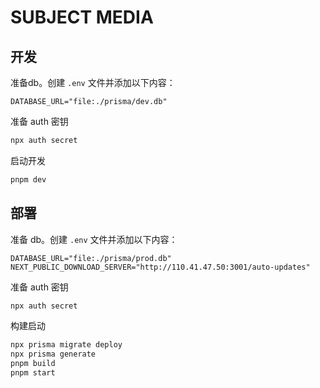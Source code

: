 # SUBJECT MEDIA

## 开发

准备db。创建 `.env` 文件并添加以下内容：

```text
DATABASE_URL="file:./prisma/dev.db"
```

准备 auth 密钥

```bash
npx auth secret
```

启动开发

```bash
pnpm dev
```

## 部署

准备 db。创建 `.env` 文件并添加以下内容：

```text
DATABASE_URL="file:./prisma/prod.db"
NEXT_PUBLIC_DOWNLOAD_SERVER="http://110.41.47.50:3001/auto-updates"
```

准备 auth 密钥

```bash
npx auth secret
```

构建启动

```bash
npx prisma migrate deploy
npx prisma generate
pnpm build
pnpm start
```
